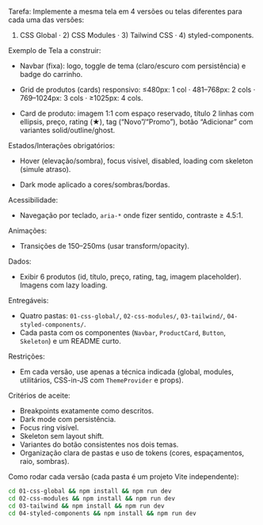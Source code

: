 Tarefa: Implemente a mesma tela em 4 versões ou telas diferentes para cada uma das versões:

1. CSS Global · 2) CSS Modules · 3) Tailwind CSS · 4) styled-components.

Exemplo de Tela a construir:

- Navbar (fixa): logo, toggle de tema (claro/escuro com persistência) e badge do carrinho.

- Grid de produtos (cards) responsivo: ≤480px: 1 col · 481–768px: 2 cols · 769–1024px: 3 cols · ≥1025px: 4 cols.

- Card de produto: imagem 1:1 com espaço reservado, título 2 linhas com ellipsis, preço, rating (★), tag (“Novo”/“Promo”), botão “Adicionar” com variantes solid/outline/ghost.

Estados/Interações obrigatórios:

- Hover (elevação/sombra), focus visível, disabled, loading com skeleton (simule atraso).

- Dark mode aplicado a cores/sombras/bordas.

Acessibilidade:

- Navegação por teclado, `aria-*` onde fizer sentido, contraste ≥ 4.5:1.

Animações:

- Transições de 150–250ms (usar transform/opacity).

Dados:

- Exibir 6 produtos (id, título, preço, rating, tag, imagem placeholder). Imagens com lazy loading.

Entregáveis:

- Quatro pastas: `01-css-global/`, `02-css-modules/`, `03-tailwind/`, `04-styled-components/`.
- Cada pasta com os componentes (`Navbar`, `ProductCard`, `Button`, `Skeleton`) e um README curto.

Restrições:

- Em cada versão, use apenas a técnica indicada (global, modules, utilitários, CSS-in-JS com `ThemeProvider` e props).

Critérios de aceite:

- Breakpoints exatamente como descritos.
- Dark mode com persistência.
- Focus ring visível.
- Skeleton sem layout shift.
- Variantes do botão consistentes nos dois temas.
- Organização clara de pastas e uso de tokens (cores, espaçamentos, raio, sombras).

Como rodar cada versão (cada pasta é um projeto Vite independente):

```bash
cd 01-css-global && npm install && npm run dev
cd 02-css-modules && npm install && npm run dev
cd 03-tailwind && npm install && npm run dev
cd 04-styled-components && npm install && npm run dev
```